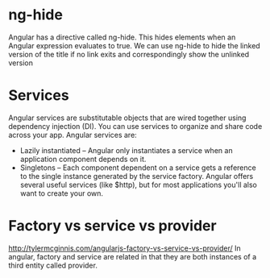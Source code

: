 # ng-hide
Angular has a directive called ng-hide. This hides elements when an Angular expression evaluates to true.
We can use ng-hide to hide the linked version of the title if no link exits and correspondingly show the unlinked version

# Services
Angular services are substitutable objects that are wired together using dependency injection (DI). You can use services to organize and share code across your app.
Angular services are:
* Lazily instantiated – Angular only instantiates a service when an application component depends on it.
* Singletons – Each component dependent on a service gets a reference to the single instance generated by the service factory.
Angular offers several useful services (like $http), but for most applications you'll also want to create your own.

# Factory vs service vs provider
http://tylermcginnis.com/angularjs-factory-vs-service-vs-provider/
In angular, factory and service are related in that they are both instances of a third entity called provider.
